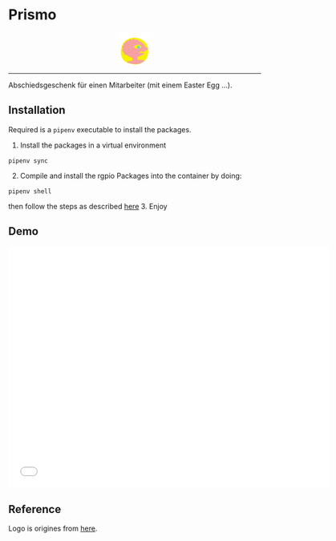 # Prismo

<p align="center">
  <img src="res/Prismo_Portrait.webp" alt="Prismo's protrait/logo" width="64" height="64"/>
</p>

---
Abschiedsgeschenk für einen Mitarbeiter (mit einem Easter Egg ...).


## Installation

Required is a `pipenv` executable to install the packages.
1. Install the packages in a virtual environment
```shell
pipenv sync
```
2. Compile and install the rgpio Packages into the container 
by doing:
```shell
pipenv shell
```
then follow the steps as described [here](https://github.com/hzeller/rpi-rgb-led-matrix/blob/master/bindings/python/README.md)
3. Enjoy


## Demo

<iframe
  width="640"
  height="480"
  src="res/demo.mp4"
  frameborder="0"
  allow="autoplay; encrypted-media"
  allowfullscreen
>
</iframe>


## Reference

Logo is origines from [here](https://piratesoftheenchiridion.fandom.com/wiki/Prismo?file=Prismo_Portrait.png).

